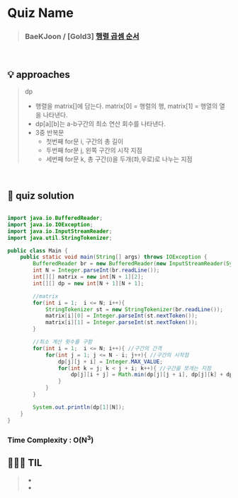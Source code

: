 # Quiz Name
> ### BaeKJoon / [Gold3] <a href = "https://www.acmicpc.net/problem/11049"> 행렬 곱셈 순서 </a>

<br>

## 💡 approaches
> dp
> - 행렬을 matrix[]에 담는다. matrix[0] = 행렬의 행, matrix[1] = 행열의 열을 나타낸다.
> - dp[a][b]는 a-b구간의 최소 연산 회수를 나타낸다.
> - 3중 반복문
>   - 첫번째 for문 i, 구간의 총 길이
>   - 두번째 for문 j, 왼쪽 구간의 시작 지점
>   - 세번째 for문 k, 총 구간(i)을 두개(좌,우로)로 나누는 지점
<br>

## 🔑 quiz solution

```java

import java.io.BufferedReader;
import java.io.IOException;
import java.io.InputStreamReader;
import java.util.StringTokenizer;

public class Main {
    public static void main(String[] args) throws IOException {
        BufferedReader br = new BufferedReader(new InputStreamReader(System.in));
        int N = Integer.parseInt(br.readLine());
        int[][] matrix = new int[N + 1][2];
        int[][] dp = new int[N + 1][N + 1];

        //matrix
        for(int i = 1;  i <= N; i++){
            StringTokenizer st = new StringTokenizer(br.readLine());
            matrix[i][0] = Integer.parseInt(st.nextToken());
            matrix[i][1] = Integer.parseInt(st.nextToken());
        }

        //최소 계산 횟수를 구함
        for(int i = 1;  i <= N; i++){ //구간의 간격
            for(int j = 1; j <= N - i; j++){ //구간의 시작점
                dp[j][j + i] = Integer.MAX_VALUE;
                for(int k = j; k < j + i; k++){ //구간을 쪼개는 지점
                    dp[j][i + j] = Math.min(dp[j][j + i], dp[j][k] + dp[k + 1][j + i] + (matrix[j][0] * matrix[k + 1][0] * matrix[j + i][1]));
                }
            }
        }

        System.out.println(dp[1][N]);
    }
}

```
### Time Complexity : O(N<sup>3</sup>)
## 👩🏻‍🏫 TIL
>  -
>  -
